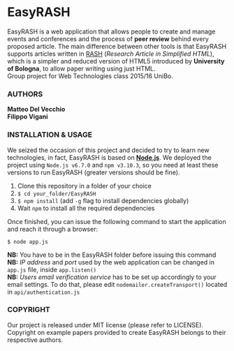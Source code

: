 # EasyRASH
EasyRASH is a web application that allows people to create and manage events and conferences and the process of __peer review__ behind every proposed article. The main difference between other tools is that EasyRASH supports articles written in [RASH](https://github.com/essepuntato/rash/) (*Research Article in Simplified HTML*), which is a simpler and reduced version of HTML5 introduced by __University of Bologna__, to allow paper writing using just HTML.  
Group project for Web Technologies class 2015/16 UniBo.

### AUTHORS
__Matteo Del Vecchio  
Filippo Vigani__

### INSTALLATION & USAGE
We seized the occasion of this project and decided to try to learn new technologies, in fact, EasyRASH is based on __[Node.js](https://nodejs.org/en/)__. We deployed the project using `Node.js v6.7.0` and `npm v3.10.3`, so you need at least these versions to run EasyRASH (greater versions should be fine).  

1. Clone this repository in a folder of your choice
2. `$ cd your_folder/EasyRASH`
3. `$ npm install` (add `-g` flag to install dependencies globally)
4. Wait `npm` to install all the required dependencies

Once finished, you can issue the following command to start the application and reach it through a browser:
	
	$ node app.js
  
__NB:__ You have to be in the EasyRASH folder before issuing this command  
__NB:__ *IP address* and *port* used by the web application can be changed in `app.js` file, inside `app.listen()`  
__NB:__ *Users email verification service* has to be set up accordingly to your email settings. To do that, please edit `nodemailer.createTransport()` located in `api/authentication.js`

### COPYRIGHT
Our project is released under MIT license (please refer to LICENSE).  
Copyright on example papers provided to create EasyRASH belongs to their respective authors.